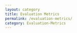 ```yaml
---
layout: category
title: Evaluation Metrics
permalink: /evaluation-metrics/
category: Evaluation-Metrics
---
```

